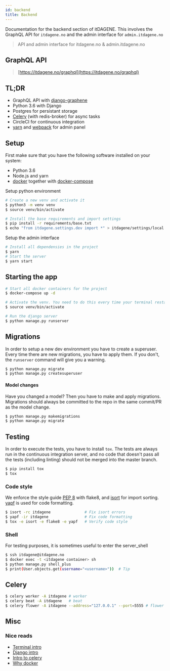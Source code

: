 ```yaml
---
id: backend
title: Backend
---
```


Documentation for the backend section of itDAGENE. This involves the GraphQL API for `itdagene.no` and the admin interface for `admin.itdagene.no`

> API and admin interface for itdagene.no & admin.itdagene.no

## GraphQL API

> [https://itdagene.no/graphql](https://itdagene.no/graphql)

## TL;DR

- GraphQL API with [django-graphene]
- Python 3.6 with Django
- Postgres for persistant storage
- [Celery] (with redis-broker) for async tasks
- CircleCI for continuous integration
- [yarn] and [webpack] for admin panel

## Setup

First make sure that you have the following software installed on your system:

- Python 3.6
- Node.js and yarn
- [docker] together with [docker-compose]

Setup python environment

```zsh
# Create a new venv and activate it
$ python3 -m venv venv
$ source venv/bin/activate

# Install the base requirements and import settings
$ pip install -r requirements/base.txt
$ echo "from itdagene.settings.dev import *" > itdagene/settings/local.py
```

Setup the admin interface

```zsh
# Install all dependensies in the project
$ yarn
# Start the server
$ yarn start
```

## Starting the app

```bash
# Start all docker containers for the project
$ docker-compose up -d

# Activate the venv. You need to do this every time your terminal restarts.
$ source venv/bin/activate

# Run the django server
$ python manage.py runserver
```

## Migrations

In order to setup a new dev environment you have to create a superuser. Every time there are new migrations, you have to apply them. If you don't, the `runserver` command will give you a warning.

```bash
$ python manage.py migrate
$ python manage.py createsuperuser
```

#### Model changes

Have you changed a model? Then you have to make and apply migrations. Migrations should always be committed to the repo in the same commit/PR as the model change.

```bash
$ python manage.py makemigrations
$ python manage.py migrate
```

## Testing

In order to execute the tests, you have to install `tox`. The tests are always run in the continuous integration server, and no code that doesn't pass all the tests (including linting) should not be merged into the master branch.

```bash
$ pip install tox
$ tox
```

### Code style

We enforce the style guide [PEP 8] with flake8, and [isort] for import sorting. [yapf] is used for code formatting.

```bash
$ isort -rc itdagene               # Fix isort errors
$ yapf -ir itdagene                # Fix code formatting
$ tox -e isort -e flake8 -e yapf   # Verify code style
```

### Shell

For testing purposes, it is sometimes useful to enter the server_shell

```bash
$ ssh itdagene@itdagene.no
$ docker exec -t <itdagene container> sh
$ python manage.py shell_plus
$ print(User.objects.get(username="<username>"))  # Tip
```

## Celery

```bash
$ celery worker -A itdagene # worker
$ celery beat -A itdagene   # beat
$ celery flower -A itdagene --address="127.0.0.1" --port=5555 # flower
```

## Misc

### Nice reads

- [Terminal intro](https://www.digitalocean.com/community/tutorials/an-introduction-to-the-linux-terminal)
- [Django intro](https://www.djangoproject.com/start/)
- [Intro to celery](http://docs.celeryproject.org/en/latest/getting-started/introduction.html)
- [Why docker](https://www.docker.com/what-container)

[docker]: https://www.docker.com/community-edition
[docker-compose]: https://docs.docker.com/compose/overview/
[pep 8]: https://www.python.org/dev/peps/pep-0008/
[isort]: https://github.com/timothycrosley/isort
[yapf]: https://github.com/google/yapf
[django-graphene]: https://github.com/graphql-python/graphene-django
[celery]: http://www.celeryproject.org/
[yarn]: https://yarnpkg.com/
[webpack]: https://webpack.js.org/
